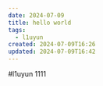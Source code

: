 ```yaml
---
date: 2024-07-09
title: hello world
tags:
  - l1uyun
created: 2024-07-09T16:26
updated: 2024-07-09T16:42
---
```

#l1uyun
1111
